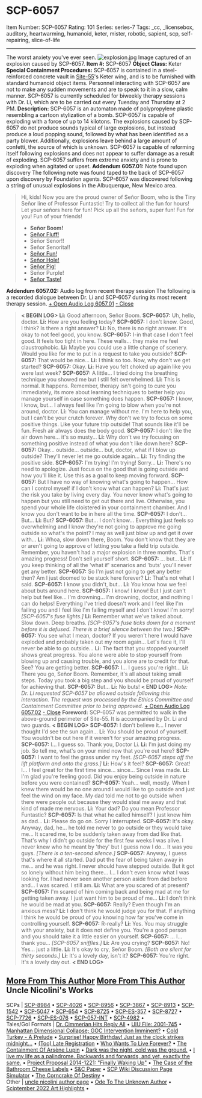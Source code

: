 # SCP-6057
Item Number: SCP-6057
Rating: 101
Series: series-7
Tags: _cc, _licensebox, auditory, heartwarming, humanoid, keter, mister, robotic, sapient, scp, self-repairing, slice-of-life

---

The worst anxiety you've ever seen.
![explosion.jpg](https://scp-wiki.wdfiles.com/local--files/scp-6057/explosion.jpg)
Image captured of an explosion caused by SCP-6057.
**Item #:** SCP-6057
**Object Class:** Keter
**Special Containment Procedures:** SCP-6057 is contained in a steel-reinforced concrete vault in [Site-55](/secure-facility-dossier-site-55)'s Keter wing, and is to be furnished with standard humanoid object items. Personnel interacting with SCP-6057 are not to make any sudden movements and are to speak to it in a slow, calm manner.
SCP-6057 is currently scheduled for biweekly therapy sessions with Dr. Li, which are to be carried out every Tuesday and Thursday at 2 PM.
**Description:** SCP-6057 is an automaton made of polypropylene plastic resembling a cartoon stylization of a bomb. SCP-6057 is capable of exploding with a force of up to 14 kilotons. The explosions caused by SCP-6057 do not produce sounds typical of large explosions, but instead produce a loud popping sound, followed by what has been identified as a party blower. Additionally, explosions leave behind a large amount of confetti, the source of which is unknown. SCP-6057 is capable of reforming itself following explosions and does not appear to suffer damage as a result of exploding.
SCP-6057 suffers from extreme anxiety and is prone to exploding when agitated or upset.
**Addendum 6057.01:** Note found upon discovery
The following note was found taped to the back of SCP-6057 upon discovery by Foundation agents. SCP-6057 was discovered following a string of unusual explosions in the Albuquerque, New Mexico area.
> Hi, kids! Now you are the proud owner of Señor Boom, who is the Tiny Señor line of Professor Funtastic! Try to collect all the fun for hours!  
>  Let your señors here for fun! Pick up all the señors, super fun! Fun for you! Fun of your friends!
>   * **Señor Boom!**
>   * [Señor Fluff!](/scp-6157)
>   * Señor Senor!!
>   * Señor Senorita!!
>   * [Señor Fun!](/scp-6558)
>   * [Señor Hole!](/scp-6067)
>   * [Señor Pig!](/scp-1551-ex)
>   * Señor Purple!
>   * [Señor Taste!](/scp-5057)
> 

**Addendum 6057.02:** Audio log from recent therapy session
The following is a recorded dialogue between Dr. Li and SCP-6057 during its most recent therapy session.
[\+ Open Audio Log 6057.01](javascript:;)
[\- Close](javascript:;)
> **< BEGIN LOG>**
> **Li:** Good afternoon, Señor Boom.
> **SCP-6057:** Uh, hello, doctor.
> **Li:** How are you feeling today?
> **SCP-6057:** I don't know. Good, I think? Is there a right answer?
> **Li:** No, there is no right answer. It's okay to not feel good, you know.
> **SCP-6057:** I-in that case I don't feel good. It feels too tight in here. These walls… they make me feel claustrophobic.
> **Li:** Maybe you could use a little change of scenery. Would you like for me to put in a request to take you outside?
> **SCP-6057:** That would be nice…
> **Li:** I think so too. Now, why don't we get started?
> **SCP-6057:** Okay.
> **Li:** Have you felt choked up again like you were last week?
> **SCP-6057:** A little… I tried doing the breathing technique you showed me but I still felt overwhelmed.
> **Li:** This is normal. It happens. Remember, therapy isn't going to cure you immediately, its more about learning techniques to better help you manage yourself in case something does happen.
> **SCP-6057:** I know, I know, but… I always feel like I'm going to blow when you're not around, doctor.
> **Li:** You can manage without me. I'm here to help you, but I can't be your crutch forever. Why don't we try to focus on some positive things. Like your future trip outside! That sounds like it'll be fun. Fresh air always does the body good.
> **SCP-6057:** I don't like the air down here… it's so musty…
> **Li:** Why don't we try focusing on something positive instead of what you don't like down here?
> **SCP-6057:** Okay… outside… outside… but, doctor, what if I blow up outside? They'll never let me go outside again…
> **Li:** Try finding the positive side.
> **SCP-6057:** I'm trying! I'm trying! Sorry…
> **Li:** There's no need to apologize. Just focus on the good that is going outside and how you'll like it. Use this as a goal to keep moving forward.
> **SCP-6057:** But I have no way of knowing what's going to happen… How can I control myself if I don't know what can happen?
> **Li:** That's just the risk you take by living every day. You never know what's going to happen but you still need to get out there and live. Otherwise, you spend your whole life cloistered in your containment chamber. And I know you don't want to be in here all the time.
> **SCP-6057:** I don't… But…
> **Li:** But?
> **SCP-6057:** But… I don't know… Everything just feels so overwhelming and I know they're not going to approve me going outside so what's the point? I may as well just blow up and get it over with…
> **Li:** Whoa, slow down there, Boom. You don't know that they are or aren't going to approve of letting you take a field trip outside. Remember, you haven't had a major explosion in three months. That's amazing progress! Don't sell yourself short.
> **SCP-6057:** … but…
> **Li:** If you keep thinking of all the 'what if' scenarios and 'buts' you'll never get any better.
> **SCP-6057:** So I'm just not going to get any better then? Am I just doomed to be stuck here forever?
> **Li:** That's not what I said.
> **SCP-6057:** I know you didn't, but…
> **Li:** You know how we feel about buts around here.
> **SCP-6057:** I know! I know! But I just can't help but feel like… I'm drowning… I'm drowning, doctor, and nothing I can do helps! Everything I've tried doesn't work and I feel like I'm failing you and I feel like I'm failing myself and I don't know! I'm sorry!
> _[SCP-6057's fuse lights.]_
> **Li:** Remember what we've talked about. Slow down. Deep breaths.
> _[SCP-6057's fuse ticks down for a moment before it is defused. There is a brief silence between the two.]_
> **SCP-6057:** You see what I mean, doctor? If you weren't here I would have exploded and probably taken out my room again… Let's face it, I'll never be able to go outside…
> **Li:** The fact that you stopped yourself shows great progress. You alone were able to stop yourself from blowing up and causing trouble, and you alone are to credit for that. See? You are getting better.
> **SCP-6057:** I… I guess you're right…
> **Li:** There you go, Señor Boom. Remember, it's all about taking small steps. Today you took a big step and you should be proud of yourself for achieving that.
> **SCP-6057:** But…
> **Li:** No buts!
> **< END LOG>**
> _Note: Dr. Li requested SCP-6057 be allowed outside following this interaction. The request was processed by the Ethics Committee and Containment Committee prior to being approved._
[\+ Open Audio Log 6057.02](javascript:;)
[\- Close](javascript:;)
> **Foreword:** SCP-6057 was permitted to walk in the above-ground perimeter of Site-55. It is accompanied by Dr. Li and two guards.
> **< BEGIN LOG>**
> **SCP-6057:** I don't believe it… I never thought I'd see the sun again…
> **Li:** You should be proud of yourself. You wouldn't be out here if it weren't for your amazing progress.
> **SCP-6057:** I… I guess so. Thank you, Doctor Li.
> **Li:** I'm just doing my job. So tell me, what's on your mind now that you're out here?
> **SCP-6057:** I want to feel the grass under my feet.
> _[SCP-6057 steps off the lift platform and onto the grass.]_
> **Li:** How's it feel?
> **SCP-6057:** Great! I… I feel great for the first time since… since… Since I was made.
> **Li:** I'm glad you're feeling good. Did you enjoy being outside in nature before you were contained?
> **SCP-6057:** Yeah… well, mostly. When I knew there would be no one around I would like to go outside and just feel the wind on my face. My dad told me not to go outside when there were people out because they would steal me away and that kind of made me nervous.
> **Li:** Your dad? Do you mean Professor Funtastic?
> **SCP-6057:** Is that what he called himself? I just knew him as dad…
> **Li:** Please do go on. Sorry I interrupted.
> **SCP-6057:** It's okay. Anyway, dad, he… he told me never to go outside or they would take me… It scared me, to be suddenly taken away from dad like that. That's why I didn't go outside for the first few weeks I was alive. I never knew who he meant by 'they' but I guess now I do… It was you guys.
> _[There is a ten-second silence.]_
> **SCP-6057:** Anyway, I guess that's where it all started. Dad put the fear of being taken away in me… and he was right. I never should have stepped outside. But it got so lonely without him being there… I… I don't even know what I was looking for. I had never seen another person aside from dad before and… I was scared. I still am.
> **Li:** What are you scared of at present?
> **SCP-6057:** I'm scared of him coming back and being mad at me for getting taken away. I just want him to be proud of me…
> **Li:** I don't think he would be mad at you.
> **SCP-6057:** Really? Even though I'm an anxious mess?
> **Li:** I don't think he would judge you for that. If anything I think he would be proud of you knowing how far you've come in controlling yourself.
> **SCP-6057:** R-really?
> **Li:** Yes. You may struggle with your anxiety, but it does not define you. You're a good person and you should take it a little easier on yourself.
> **SCP-6057:** … I… thank you… _[SCP-6057 sniffles.]_
> **Li:** Are you crying?
> **SCP-6057:** No! Yes… just a little.
> **Li:** It's okay to cry, Señor Boom.
> _[Both are silent for thirty seconds.]_
> **Li:** It's a lovely day, isn't it?
> **SCP-6057:** You're right. It's a lovely day out.
> **< END LOG>**
  
  
  

[More From This Author](javascript:;)
[More From This Author](javascript:;)
Uncle Nicolini's Works  
---  
SCPs |  [SCP-8984](/scp-8984) • [SCP-4026](/scp-4026) • [SCP-8956](/scp-8956) • [SCP-3867](/scp-3867) • [SCP-8913](/scp-8913) • [SCP-1542](/scp-1542) • [SCP-5047](/scp-5047) • [SCP-654](/scp-654) • [SCP-8725](/scp-8725) • [SCP-ES-357](/scp-es-357) • [SCP-8727](/scp-8727) • [SCP-7726](/scp-7726) • [SCP-ES-076](/scp-es-076) • [SCP-057-INT](/scp-057-int) • [SCP-4982](/scp-4982) •  
Tales/GoI Formats |  [Dr. Cimmerian Hits Reply All](/cimmerian-sends-650-pms) • [UIU File: 2001-745](/uiu-file-2001-745) • [Manhattan Dimensional Collapse; GOC Intervention Imminent?](/koigarezaki-news-911-1998-ver) • [Cold Turkey - A Prelude](/cold-turkey) • [Surprise! Happy Birthday! Just as the clock strikes midnight...](/surprise-happy-birthday-12) • [(Too) Late Registration](/late-registration) • [Who Wants To Live Forever?](/who-wants-to-live-forever) • [The Containment Of Arsène Lupin](/the-containment-of-arsene-lupin) • [Dark was the night, cold was the ground.](/world-went-beautiful) • [I live my life as a palindrome. Backwards and forwards, and yet, exactly the same.](/palindrome) • [Project Proposal 2014-1221: "Finally Waking Up"](/project-proposal-2014-1221) • [The Case of the Bathroom Cheese Labels](/the-case-of-the-bathroom-cheese-labels) • [S&C Paper](/sc-paper) • [SCP Wiki Discussion Page Simulator](/scp-wiki-discussion-page-simulator) • [The Corncrake Of Destiny](/corncrake-of-destiny) •  
Other |  [uncle nicolini author page](/uncle-nicolini-author-page) • [Ode To The Unknown Author](/ode-to-the-unknown-author) • [Sciptember 2022 Art Highlights](/sciptember-2022-art) •